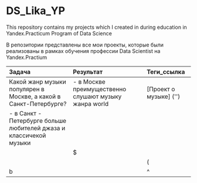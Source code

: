 # DS_Lika_YP
This repository contains my projects which I created in during education in Yandex.Practicum Program of Data Science

В репозитории представлены  все мои проекты, которые были реализованы в рамках обучения профессии Data Scientist на Yandex.Practium

Задача | Результат | Теги_ссылка
:------ | :----------|:----------
Какой жанр музыки популярен в Москве, а какой в Санкт-Петербурге? | - в Москве преимущественно слушают музыку жанра world | [Проект о музыке]                                                                                   ('')
                                                                    - в Санкт - Петербурге больше любителей джаза и классичекой музыки| 
|          | $
       |           | (
b      |           | ^  
